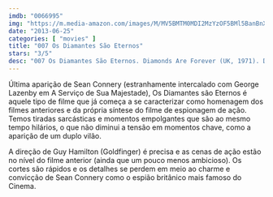 ```yaml
---
imdb: "0066995"
img: "https://m.media-amazon.com/images/M/MV5BMTM0MDI2MzYzOF5BMl5BanBnXkFtZTcwNDY4NTMzNA@@._V1_SX101_CR0,0,101,150_.jpg"
date: "2013-06-25"
categories: [ "movies" ]
title: "007 Os Diamantes São Eternos"
stars: "3/5"
desc: "007 Os Diamantes São Eternos. Diamonds Are Forever (UK, 1971). Dirigido por Guy Hamilton. Escrito por Richard Maibaum, Tom Mankiewicz, Ian Fleming. Com Sean Connery, Jill St. John, Charles Gray, Lana Wood, Jimmy Dean, Bruce Cabot, Putter Smith, Bruce Glover, Norman Burton."
---
```

Última aparição de Sean Connery (estranhamente intercalado com George Lazenby em A Serviço de Sua Majestade), Os Diamantes são Eternos é aquele tipo de filme que já começa a se caracterizar como homenagem dos filmes anteriores e da própria síntese do filme de espionagem de ação. Temos tiradas sarcásticas e momentos empolgantes que são ao mesmo tempo hilários, o que não diminui a tensão em momentos chave, como a aparição de um duplo vilão.

A direção de Guy Hamilton (Goldfinger) é precisa e as cenas de ação estão no nível do filme anterior (ainda que um pouco menos ambicioso). Os cortes são rápidos e os detalhes se perdem em meio ao charme e convicção de Sean Connery como o espião britânico mais famoso do Cinema.

